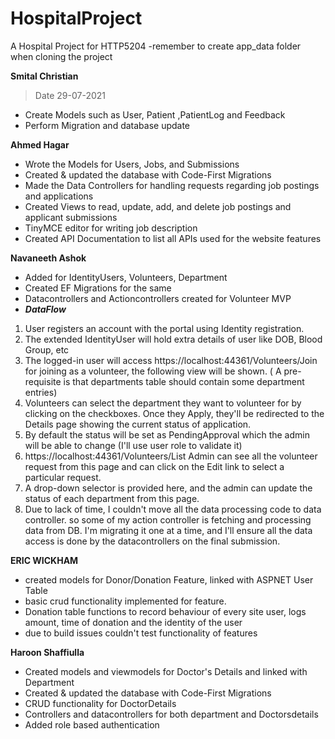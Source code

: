 # HospitalProject
A Hospital Project for HTTP5204
-remember to create app_data folder when cloning the project

**Smital Christian**
> Date 29-07-2021
- Create Models such as User, Patient ,PatientLog and Feedback 
- Perform Migration and database update


**Ahmed Hagar**
- Wrote the Models for Users, Jobs, and Submissions
- Created & updated the database with Code-First Migrations
- Made the Data Controllers for handling requests regarding job postings and applications
- Created Views to read, update, add, and delete job postings and applicant submissions
- TinyMCE editor for writing job description
- Created API Documentation to list all APIs used for the website features


**Navaneeth Ashok**
- Added for IdentityUsers, Volunteers, Department
- Created EF Migrations for the same
- Datacontrollers and Actioncontrollers created for Volunteer MVP
- ***DataFlow***
1. User registers an account with the portal using Identity registration.
1. The extended IdentityUser will hold extra details of user like DOB, Blood Group, etc
1. The logged-in user will access https://localhost:44361/Volunteers/Join for joining as a volunteer, the following view will be shown. ( A pre-requisite is that departments table should contain some department entries)
1. Volunteers can select the department they want to volunteer for by clicking on the checkboxes. Once they Apply, they'll be redirected to the Details page showing the current status of application.
1. By default the status will be set as PendingApproval which the admin will be able to change (I'll use user role to validate it)
1. https://localhost:44361/Volunteers/List Admin can see all the volunteer request from this page and can click on the Edit link to select a particular request.
1. A drop-down selector is provided here, and the admin can update the status of each department from this page.
1. Due to lack of time, I couldn't move all the data processing code to data controller. so some of my action controller is fetching and processing data from DB. I'm migrating it one at a time, and I'll ensure all the data access is done by the datacontrollers on the final submission.


**ERIC WICKHAM**
- created models for Donor/Donation Feature, linked with ASPNET User Table
- basic crud functionality implemented for feature. 
- Donation table functions to record behaviour of every site user, logs amount, time of donation and the identity of the user
- due to build issues couldn't test functionality of features


**Haroon Shaffiulla**
- Created models and viewmodels for Doctor's Details and linked with Department
- Created & updated the database with Code-First Migrations
- CRUD functionality for DoctorDetails
- Controllers and datacontrollers for both department and Doctorsdetails
- Added role based authentication
